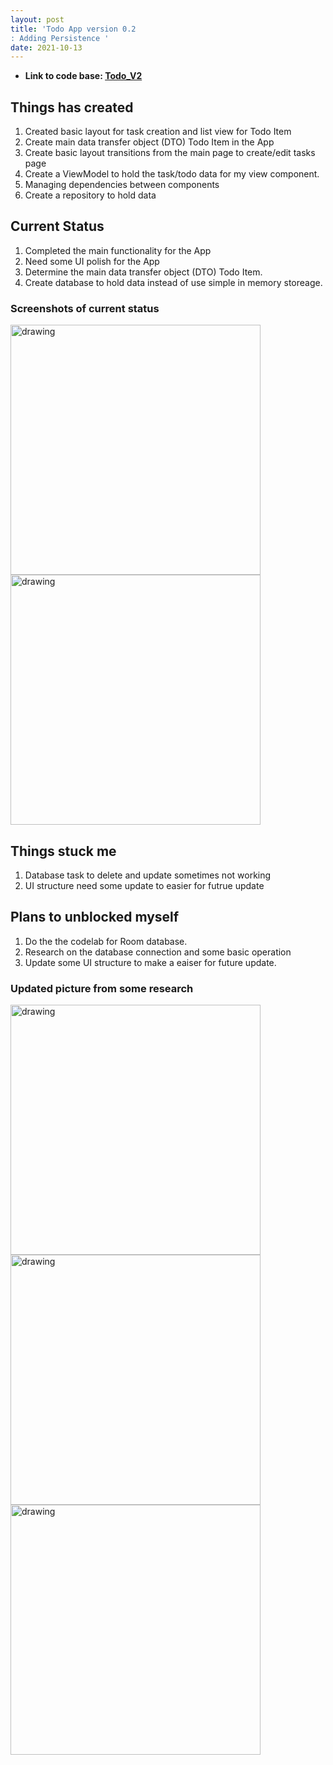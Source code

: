 ```yaml
---
layout: post
title: 'Todo App version 0.2
: Adding Persistence '
date: 2021-10-13
---
```


- **Link to code base: [Todo_V2](https://github.com/zhuxinyishcn/NEUSEA-XinyiZhu/tree/main/Todo_List)**

## Things has created

1. Created basic layout for task creation and list view for Todo Item
2. Create main data transfer object (DTO) Todo Item in the App
3. Create basic layout transitions from the main page to create/edit tasks page
4. Create a ViewModel to hold the task/todo data for my view component.
5. Managing dependencies between components
6. Create a repository to hold data

## Current Status

1. Completed the main functionality for the App
2. Need some UI polish for the App
3. Determine the main data transfer object (DTO) Todo Item.
4. Create database to hold data instead of use simple in memory storeage.

### Screenshots of current status

<img src="https://raw.githubusercontent.com/zhuxinyishcn/CS5520-Project/gh-pages/_screenShot/todo_3.PNG" alt="drawing" width="400"/>
<img src="https://raw.githubusercontent.com/zhuxinyishcn/CS5520-Project/gh-pages/_screenShot/todo_5.PNG" alt="drawing" width="400"/>

## Things stuck me

1. Database task to delete and update sometimes not working
2. UI structure need some update to easier for futrue update

## Plans to unblocked myself

1. Do the the codelab for Room database.
2. Research on the database connection and some basic operation
3. Update some UI structure to make a eaiser for future update.

### Updated picture from some research 
<img src="https://raw.githubusercontent.com/zhuxinyishcn/CS5520-Project/gh-pages/_screenShot/todo_6.png" alt="drawing" width="400"/>
<img src="https://raw.githubusercontent.com/zhuxinyishcn/CS5520-Project/gh-pages/_screenShot/todo_7.png" alt="drawing" width="400"/>
<img src="https://raw.githubusercontent.com/zhuxinyishcn/CS5520-Project/gh-pages/_screenShot/todo_8.png" alt="drawing" width="400"/>

